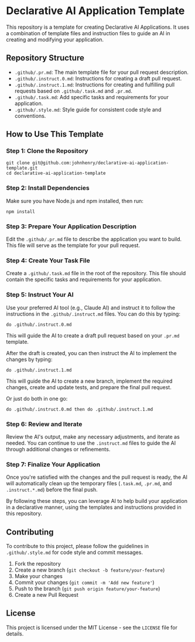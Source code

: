 # Declarative AI Application Template

This repository is a template for creating Declarative AI Applications. It uses a combination of template files and instruction files to guide an AI in creating and modifying your application.

## Repository Structure

- `.github/.pr.md`: The main template file for your pull request description.
- `.github/.instruct.0.md`: Instructions for creating a draft pull request.
- `.github/.instruct.1.md`: Instructions for creating and fulfilling pull requests based on `.github/.task.md` and `.pr.md`.
- `.github/.task.md`: Add specific tasks and requirements for your application.
- `.github/.style.md`: Style guide for consistent code style and conventions.

## How to Use This Template

### Step 1: Clone the Repository

```shell
git clone git@github.com:johnhenry/declarative-ai-application-template.git
cd declarative-ai-application-template
```

### Step 2: Install Dependencies

Make sure you have Node.js and npm installed, then run:

```shell
npm install
```

### Step 3: Prepare Your Application Description

Edit the `.github/.pr.md` file to describe the application you want to build. This file will serve as the template for your pull request.

### Step 4: Create Your Task File

Create a `.github/.task.md` file in the root of the repository. This file should contain the specific tasks and requirements for your application.

### Step 5: Instruct Your AI

Use your preferred AI tool (e.g., Claude AI) and instruct it to follow the instructions in the `.github/.instruct.md` files. You can do this by typing:

```
do .github/.instruct.0.md
```

This will guide the AI to create a draft pull request based on your `.pr.md` template.

After the draft is created, you can then instruct the AI to implement the changes by typing:

```
do .github/.instruct.1.md
```

This will guide the AI to create a new branch, implement the required changes, create and update tests, and prepare the final pull request.

Or just do both in one go:

```
do .github/.instruct.0.md then do .github/.instruct.1.md
```

### Step 6: Review and Iterate

Review the AI's output, make any necessary adjustments, and iterate as needed. You can continue to use the `.instruct.md` files to guide the AI through additional changes or refinements.

### Step 7: Finalize Your Application

Once you're satisfied with the changes and the pull request is ready, the AI will automatically clean up the temporary files (`.task.md`, `.pr.md`, and `.instruct.*.md`) before the final push.

By following these steps, you can leverage AI to help build your application in a declarative manner, using the templates and instructions provided in this repository.

## Contributing

To contribute to this project, please follow the guidelines in `.github/.style.md` for code style and commit messages.

1. Fork the repository
2. Create a new branch (`git checkout -b feature/your-feature`)
3. Make your changes
4. Commit your changes (`git commit -m 'Add new feature'`)
5. Push to the branch (`git push origin feature/your-feature`)
6. Create a new Pull Request

## License

This project is licensed under the MIT License - see the `LICENSE` file for details.
